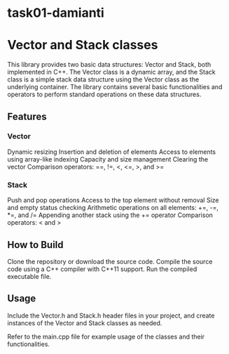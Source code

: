 # task01-damianti
# Vector and Stack classes

This library provides two basic data structures: Vector and Stack, both implemented in C++. The Vector class is a dynamic array, and the Stack class is a simple stack data structure using the Vector class as the underlying container. The library contains several basic functionalities and operators to perform standard operations on these data structures.

## Features

### Vector
Dynamic resizing
Insertion and deletion of elements
Access to elements using array-like indexing
Capacity and size management
Clearing the vector
Comparison operators: ==, !=, <, <=, >, and >=
### Stack
Push and pop operations
Access to the top element without removal
Size and empty status checking
Arithmetic operations on all elements: +=, -=, *=, and /=
Appending another stack using the += operator
Comparison operators: < and >
## How to Build

Clone the repository or download the source code.
Compile the source code using a C++ compiler with C++11 support.
Run the compiled executable file.
## Usage

Include the Vector.h and Stack.h header files in your project, and create instances of the Vector and Stack classes as needed.

Refer to the main.cpp file for example usage of the classes and their functionalities.